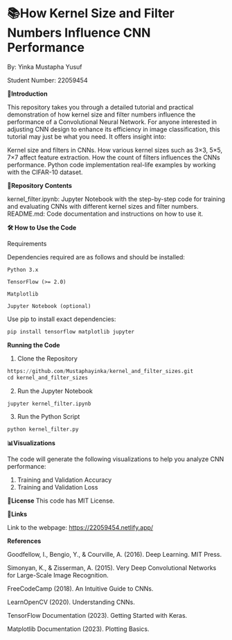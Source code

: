 # **📚How Kernel Size and Filter Numbers Influence CNN Performance**

By: Yinka Mustapha Yusuf 

Student Number: 22059454 

**🚀Introduction**

This repository takes you through a detailed tutorial and practical demonstration of how kernel size and filter numbers influence the performance of a Convolutional Neural Network. For anyone interested in adjusting CNN design to enhance its efficiency in image classification, this tutorial may just be what you need. It offers insight into: 

Kernel size and filters in CNNs. How various kernel sizes such as 3×3, 5×5, 7×7 affect feature extraction. How the count of filters influences the CNNs performance. Python code implementation real-life examples by working with the CIFAR-10 dataset. 

 
 **📂Repository Contents**
 
kernel_filter.ipynb: Jupyter Notebook with the step-by-step code for training and evaluating CNNs with different kernel sizes and filter numbers. 
README.md: Code documentation and instructions on how to use it. 



**🛠️ How to Use the Code**

Requirements 

Dependencies required are as follows and should be installed: 

    Python 3.x 

    TensorFlow (>= 2.0) 

    Matplotlib 

    Jupyter Notebook (optional) 


Use pip to install exact dependencies:

``` python
pip install tensorflow matplotlib jupyter
```


**Running the Code**



1. Clone the Repository
```python
https://github.com/Mustaphayinka/kernel_and_filter_sizes.git
cd kernel_and_filter_sizes
```
2. Run the Jupyter Notebook
```python
jupyter kernel_filter.ipynb
```

3. Run the Python Script
```python
python kernel_filter.py
```


**📊Visualizations**



The code will generate the following visualizations to help you analyze CNN performance: 

1. Training and Validation Accuracy
2. Training and Validation Loss




**📜License**
This code has MIT License.




**🔗Links**  

Link to the webpage: https://22059454.netlify.app/ 




**References**

Goodfellow, I., Bengio, Y., & Courville, A. (2016). Deep Learning. MIT Press. 

Simonyan, K., & Zisserman, A. (2015). Very Deep Convolutional Networks for Large-Scale Image Recognition. 

FreeCodeCamp (2018). An Intuitive Guide to CNNs. 

LearnOpenCV (2020). Understanding CNNs. 

TensorFlow Documentation (2023). Getting Started with Keras. 

Matplotlib Documentation (2023). Plotting Basics. 
